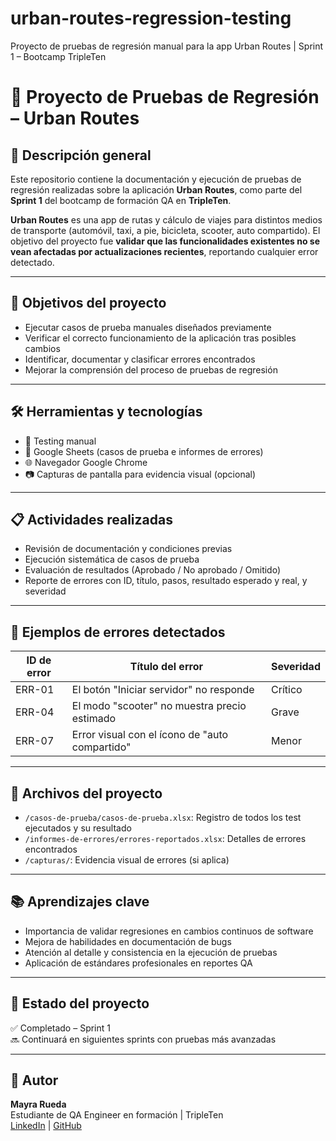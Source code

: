 # urban-routes-regression-testing
Proyecto de pruebas de regresión manual para la app Urban Routes | Sprint 1 – Bootcamp TripleTen
# 🧪 Proyecto de Pruebas de Regresión – Urban Routes

## 📌 Descripción general

Este repositorio contiene la documentación y ejecución de pruebas de regresión realizadas sobre la aplicación **Urban Routes**, como parte del **Sprint 1** del bootcamp de formación QA en **TripleTen**.

**Urban Routes** es una app de rutas y cálculo de viajes para distintos medios de transporte (automóvil, taxi, a pie, bicicleta, scooter, auto compartido). El objetivo del proyecto fue **validar que las funcionalidades existentes no se vean afectadas por actualizaciones recientes**, reportando cualquier error detectado.

---

## 🎯 Objetivos del proyecto

- Ejecutar casos de prueba manuales diseñados previamente
- Verificar el correcto funcionamiento de la aplicación tras posibles cambios
- Identificar, documentar y clasificar errores encontrados
- Mejorar la comprensión del proceso de pruebas de regresión

---

## 🛠️ Herramientas y tecnologías

- 🧪 Testing manual
- 📝 Google Sheets (casos de prueba e informes de errores)
- 🌐 Navegador Google Chrome
- 📷 Capturas de pantalla para evidencia visual (opcional)

---

## 📋 Actividades realizadas

- Revisión de documentación y condiciones previas
- Ejecución sistemática de casos de prueba
- Evaluación de resultados (Aprobado / No aprobado / Omitido)
- Reporte de errores con ID, título, pasos, resultado esperado y real, y severidad

---

## 🐞 Ejemplos de errores detectados

| ID de error | Título del error                                 | Severidad  |
|------------|---------------------------------------------------|------------|
| ERR-01     | El botón "Iniciar servidor" no responde           | Crítico    |
| ERR-04     | El modo "scooter" no muestra precio estimado      | Grave      |
| ERR-07     | Error visual con el ícono de "auto compartido"    | Menor      |

---

## 📁 Archivos del proyecto

- `/casos-de-prueba/casos-de-prueba.xlsx`: Registro de todos los test ejecutados y su resultado
- `/informes-de-errores/errores-reportados.xlsx`: Detalles de errores encontrados
- `/capturas/`: Evidencia visual de errores (si aplica)

---

## 📚 Aprendizajes clave

- Importancia de validar regresiones en cambios continuos de software
- Mejora de habilidades en documentación de bugs
- Atención al detalle y consistencia en la ejecución de pruebas
- Aplicación de estándares profesionales en reportes QA

---

## 🧩 Estado del proyecto

✅ Completado – Sprint 1  
🔜 Continuará en siguientes sprints con pruebas más avanzadas

---

## 🚀 Autor

**Mayra Rueda**  
Estudiante de QA Engineer en formación | TripleTen  
[LinkedIn](https://www.linkedin.com/in/tu-perfil) | [GitHub](https://github.com/tu-usuario)

